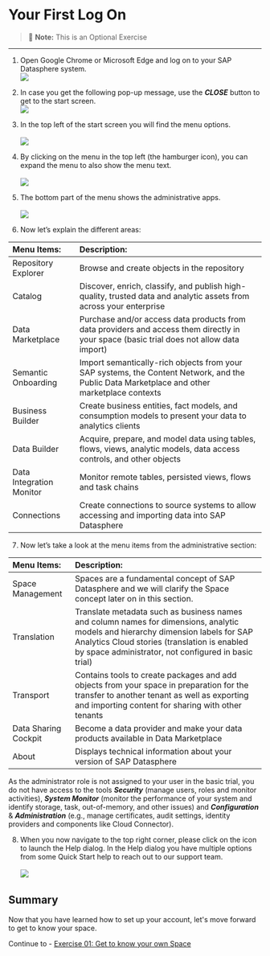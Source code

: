# Your First Log On 

> :memo: **Note:** This is an Optional Exercise

---

1. Open Google Chrome or Microsoft Edge and log on to your SAP Datasphere system.
<br>![](images/00_00_0015.png)

2. In case you get the following pop-up message, use the ***CLOSE*** button to get to the start screen. 
<br>![](images/manage_settings.png)

3. In the top left of the start screen you will find the menu options.  
<br>![](images/00_00_0016.png)

4. By clicking on the menu in the top left (the hamburger icon), you can expand the menu to also show the menu text.  
<br>![](images/00_00_0012.png)

5. The bottom part of the menu shows the administrative apps.  
<br>![](images/00_00_0014.png)

6. Now let’s explain the different areas:  

| Menu Items:              | Description:                            |
|:-------------------------|:----------------------------------------|
| Repository Explorer      | Browse and create objects in the repository |
| Catalog                  | Discover, enrich, classify, and publish high-quality, trusted data and analytic assets from across your enterprise |
| Data Marketplace         | Purchase and/or access data products from data providers and access them directly in your space (basic trial does not allow data import) |
| Semantic Onboarding        | Import semantically-rich objects from your SAP systems, the Content Network, and the Public Data Marketplace and other marketplace contexts |
| Business Builder         | Create business entities, fact models, and consumption models to present your data to analytics clients |
| Data Builder             | Acquire, prepare, and model data using tables, flows, views, analytic models, data access controls, and other objects |
| Data Integration Monitor | Monitor remote tables, persisted views, flows and task chains |
| Connections              | Create connections to source systems to allow accessing and importing data into SAP Datasphere |

7. Now let’s take a look at the menu items from the administrative section:  


| Menu Items:               | Description:                              |
|:-----------------|:----------------------------------------|
| Space Management | Spaces are a fundamental concept of SAP Datasphere and we will clarify the Space concept later on in this section. |
| Translation | Translate metadata such as business names and column names for dimensions, analytic models and hierarchy dimension labels for SAP Analytics Cloud stories (translation is enabled by space administrator, not configured in basic trial) |
| Transport | Contains tools to create packages and add objects from your space in preparation for the transfer to another tenant as well as exporting and importing content for sharing with other tenants |
| Data Sharing Cockpit         | Become a data provider and make your data products available in Data Marketplace |
| About           | Displays technical information about your version of SAP Datasphere |

As the administrator role is not assigned to your user in the basic trial, you do not have access to the tools ***Security*** (manage users, roles and monitor activities), ***System Monitor*** (monitor the performance of your system and identify storage, task, out-of-memory, and other issues) and ***Configuration*** & ***Administration*** (e.g., manage certificates, audit settings, identity providers and components like Cloud Connector).

8. When you now navigate to the top right corner, please click on the icon to launch the Help dialog. In the Help dialog you have multiple options from some Quick Start help to reach out to our support team.  
<br>![](images/00_00_0017.png)




## Summary

Now that you have learned how to set up your account, let's move forward to get to know your space. 

Continue to - [Exercise 01: Get to know your own Space ](../ex01/README.md)

